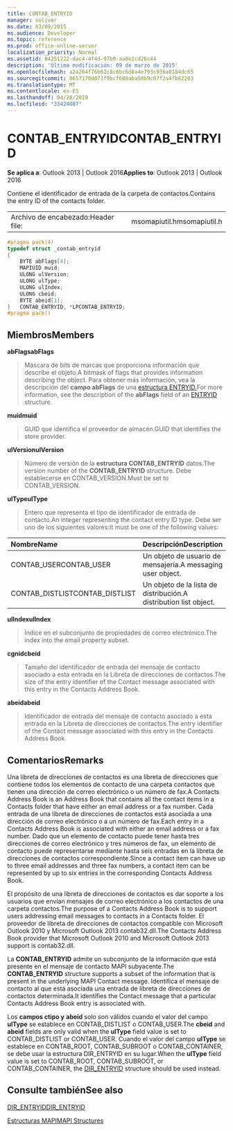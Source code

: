 ```yaml
---
title: CONTAB_ENTRYID
manager: soliver
ms.date: 03/09/2015
ms.audience: Developer
ms.topic: reference
ms.prod: office-online-server
localization_priority: Normal
ms.assetid: 84251222-dac4-4f4d-97b9-aa0e2cd26c44
description: 'Última modificación: 09 de marzo de 2015'
ms.openlocfilehash: a2a204f76b62c8c6bc6d8a4e793c936a0184dc65
ms.sourcegitcommit: 8657170d071f9bcf680aba50b9c07f2a4fb82283
ms.translationtype: MT
ms.contentlocale: es-ES
ms.lasthandoff: 04/28/2019
ms.locfileid: "33424087"
---
```

# <a name="contab_entryid"></a><span data-ttu-id="801b0-103">CONTAB_ENTRYID</span><span class="sxs-lookup"><span data-stu-id="801b0-103">CONTAB_ENTRYID</span></span>

  
  
<span data-ttu-id="801b0-104">**Se aplica a**: Outlook 2013 | Outlook 2016</span><span class="sxs-lookup"><span data-stu-id="801b0-104">**Applies to**: Outlook 2013 | Outlook 2016</span></span> 
  
<span data-ttu-id="801b0-105">Contiene el identificador de entrada de la carpeta de contactos.</span><span class="sxs-lookup"><span data-stu-id="801b0-105">Contains the entry ID of the contacts folder.</span></span>
  
|||
|:-----|:-----|
|<span data-ttu-id="801b0-106">Archivo de encabezado:</span><span class="sxs-lookup"><span data-stu-id="801b0-106">Header file:</span></span>  <br/> |<span data-ttu-id="801b0-107">msomapiutil.h</span><span class="sxs-lookup"><span data-stu-id="801b0-107">msomapiutil.h</span></span>  <br/> |
   
```cpp
#pragma pack(4) 
typedef struct _contab_entryid
{
    BYTE abFlags[4];
    MAPIUID muid;
    ULONG ulVersion;
    ULONG ulType;
    ULONG ulIndex;
    ULONG cbeid;
    BYTE abeid[1];
}   CONTAB_ENTRYID, *LPCONTAB_ENTRYID;
#pragma pack() 
```

## <a name="members"></a><span data-ttu-id="801b0-108">Miembros</span><span class="sxs-lookup"><span data-stu-id="801b0-108">Members</span></span>

 <span data-ttu-id="801b0-109">**abFlags**</span><span class="sxs-lookup"><span data-stu-id="801b0-109">**abFlags**</span></span>
  
> <span data-ttu-id="801b0-110">Máscara de bits de marcas que proporciona información que describe el objeto.</span><span class="sxs-lookup"><span data-stu-id="801b0-110">A bitmask of flags that provides information describing the object.</span></span> <span data-ttu-id="801b0-111">Para obtener más información, vea la descripción del **campo abFlags** de una [estructura ENTRYID.](entryid.md)</span><span class="sxs-lookup"><span data-stu-id="801b0-111">For more information, see the description of the **abFlags** field of an [ENTRYID](entryid.md) structure.</span></span> 
    
 <span data-ttu-id="801b0-112">**muid**</span><span class="sxs-lookup"><span data-stu-id="801b0-112">**muid**</span></span>
  
> <span data-ttu-id="801b0-113">GUID que identifica el proveedor de almacén.</span><span class="sxs-lookup"><span data-stu-id="801b0-113">GUID that identifies the store provider.</span></span>
    
 <span data-ttu-id="801b0-114">**ulVersion**</span><span class="sxs-lookup"><span data-stu-id="801b0-114">**ulVersion**</span></span>
  
> <span data-ttu-id="801b0-115">Número de versión de la **estructura CONTAB_ENTRYID** datos.</span><span class="sxs-lookup"><span data-stu-id="801b0-115">The version number of the **CONTAB_ENTRYID** structure.</span></span> <span data-ttu-id="801b0-116">Debe establecerse en CONTAB_VERSION.</span><span class="sxs-lookup"><span data-stu-id="801b0-116">Must be set to CONTAB_VERSION.</span></span> 
    
 <span data-ttu-id="801b0-117">**ulType**</span><span class="sxs-lookup"><span data-stu-id="801b0-117">**ulType**</span></span>
  
> <span data-ttu-id="801b0-118">Entero que representa el tipo de identificador de entrada de contacto.</span><span class="sxs-lookup"><span data-stu-id="801b0-118">An integer representing the contact entry ID type.</span></span> <span data-ttu-id="801b0-119">Debe ser uno de los siguientes valores:</span><span class="sxs-lookup"><span data-stu-id="801b0-119">It must be one of the following values:</span></span>
    
|<span data-ttu-id="801b0-120">**Nombre**</span><span class="sxs-lookup"><span data-stu-id="801b0-120">**Name**</span></span>|<span data-ttu-id="801b0-121">**Descripción**</span><span class="sxs-lookup"><span data-stu-id="801b0-121">**Description**</span></span>|
|:-----|:-----|
|<span data-ttu-id="801b0-122">CONTAB_USER</span><span class="sxs-lookup"><span data-stu-id="801b0-122">CONTAB_USER</span></span>  <br/> |<span data-ttu-id="801b0-123">Un objeto de usuario de mensajería.</span><span class="sxs-lookup"><span data-stu-id="801b0-123">A messaging user object.</span></span>  <br/> |
|<span data-ttu-id="801b0-124">CONTAB_DISTLIST</span><span class="sxs-lookup"><span data-stu-id="801b0-124">CONTAB_DISTLIST</span></span>  <br/> |<span data-ttu-id="801b0-125">Un objeto de la lista de distribución.</span><span class="sxs-lookup"><span data-stu-id="801b0-125">A distribution list object.</span></span>  <br/> |
   
 <span data-ttu-id="801b0-126">**ulIndex**</span><span class="sxs-lookup"><span data-stu-id="801b0-126">**ulIndex**</span></span>
  
> <span data-ttu-id="801b0-127">Índice en el subconjunto de propiedades de correo electrónico.</span><span class="sxs-lookup"><span data-stu-id="801b0-127">The index into the email property subset.</span></span>
    
 <span data-ttu-id="801b0-128">**cgnid**</span><span class="sxs-lookup"><span data-stu-id="801b0-128">**cbeid**</span></span>
  
> <span data-ttu-id="801b0-129">Tamaño del identificador de entrada del mensaje de contacto asociado a esta entrada en la Libreta de direcciones de contactos.</span><span class="sxs-lookup"><span data-stu-id="801b0-129">The size of the entry identifier of the Contact message associated with this entry in the Contacts Address Book.</span></span>
    
 <span data-ttu-id="801b0-130">**abeid**</span><span class="sxs-lookup"><span data-stu-id="801b0-130">**abeid**</span></span>
  
> <span data-ttu-id="801b0-131">Identificador de entrada del mensaje de contacto asociado a esta entrada en la Libreta de direcciones de contactos.</span><span class="sxs-lookup"><span data-stu-id="801b0-131">The entry identifier of the Contact message associated with this entry in the Contacts Address Book.</span></span>
    
## <a name="remarks"></a><span data-ttu-id="801b0-132">Comentarios</span><span class="sxs-lookup"><span data-stu-id="801b0-132">Remarks</span></span>

<span data-ttu-id="801b0-133">Una libreta de direcciones de contactos es una libreta de direcciones que contiene todos los elementos de contacto de una carpeta contactos que tienen una dirección de correo electrónico o un número de fax.</span><span class="sxs-lookup"><span data-stu-id="801b0-133">A Contacts Address Book is an Address Book that contains all the contact items in a Contacts folder that have either an email address or a fax number.</span></span> <span data-ttu-id="801b0-134">Cada entrada de una libreta de direcciones de contactos está asociada a una dirección de correo electrónico o a un número de fax.</span><span class="sxs-lookup"><span data-stu-id="801b0-134">Each entry in a Contacts Address Book is associated with either an email address or a fax number.</span></span> <span data-ttu-id="801b0-135">Dado que un elemento de contacto puede tener hasta tres direcciones de correo electrónico y tres números de fax, un elemento de contacto puede representarse mediante hasta seis entradas en la libreta de direcciones de contactos correspondiente.</span><span class="sxs-lookup"><span data-stu-id="801b0-135">Since a contact item can have up to three email addresses and three fax numbers, a contact item can be represented by up to six entries in the corresponding Contacts Address Book.</span></span>
  
<span data-ttu-id="801b0-136">El propósito de una libreta de direcciones de contactos es dar soporte a los usuarios que envían mensajes de correo electrónico a los contactos de una carpeta contactos.</span><span class="sxs-lookup"><span data-stu-id="801b0-136">The purpose of a Contacts Address Book is to support users addressing email messages to contacts in a Contacts folder.</span></span> <span data-ttu-id="801b0-137">El proveedor de libreta de direcciones de contactos compatible con Microsoft Outlook 2010 y Microsoft Outlook 2013 contab32.dll.</span><span class="sxs-lookup"><span data-stu-id="801b0-137">The Contacts Address Book provider that Microsoft Outlook 2010 and Microsoft Outlook 2013 support is contab32.dll.</span></span>
  
<span data-ttu-id="801b0-138">La **CONTAB_ENTRYID** admite un subconjunto de la información que está presente en el mensaje de contacto MAPI subyacente.</span><span class="sxs-lookup"><span data-stu-id="801b0-138">The **CONTAB_ENTRYID** structure supports a subset of the information that is present in the underlying MAPI Contact message.</span></span> <span data-ttu-id="801b0-139">Identifica el mensaje de contacto al que está asociada una entrada de libreta de direcciones de contactos determinada.</span><span class="sxs-lookup"><span data-stu-id="801b0-139">It identifies the Contact message that a particular Contacts Address Book entry is associated with.</span></span> 
  
<span data-ttu-id="801b0-140">Los **campos ctipo y** **abeid** solo son válidos cuando el valor del campo **ulType** se establece en CONTAB_DISTLIST o CONTAB_USER.</span><span class="sxs-lookup"><span data-stu-id="801b0-140">The **cbeid** and **abeid** fields are only valid when the **ulType** field value is set to CONTAB_DISTLIST or CONTAB_USER.</span></span> <span data-ttu-id="801b0-141">Cuando el valor del campo **ulType** se establece en CONTAB_ROOT, CONTAB_SUBROOT o [](dir_entryid.md) CONTAB_CONTAINER, se debe usar la estructura DIR_ENTRYID en su lugar.</span><span class="sxs-lookup"><span data-stu-id="801b0-141">When the **ulType** field value is set to CONTAB_ROOT, CONTAB_SUBROOT, or CONTAB_CONTAINER, the [DIR_ENTRYID](dir_entryid.md) structure should be used instead.</span></span> 
  
## <a name="see-also"></a><span data-ttu-id="801b0-142">Consulte también</span><span class="sxs-lookup"><span data-stu-id="801b0-142">See also</span></span>



[<span data-ttu-id="801b0-143">DIR_ENTRYID</span><span class="sxs-lookup"><span data-stu-id="801b0-143">DIR_ENTRYID</span></span>](dir_entryid.md)


[<span data-ttu-id="801b0-144">Estructuras MAPI</span><span class="sxs-lookup"><span data-stu-id="801b0-144">MAPI Structures</span></span>](mapi-structures.md)

